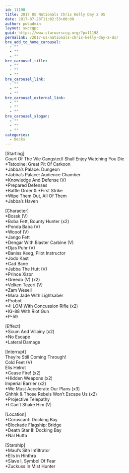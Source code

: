 ```yaml
---
id: 11198
title: 2017 US Nationals Chris Kelly Day 2 DS
date: 2017-07-28T11:02:53+00:00
author: pwsadmin
layout: swccgpc
guid: https://www.starwarsccg.org/?p=11198
permalink: /2017-us-nationals-chris-kelly-day-2-ds/
bre_add_to_home_carousel:
  - ""
  - ""
  - ""
bre_carousel_title:
  - ""
  - ""
  - ""
bre_carousel_link:
  - ""
  - ""
  - ""
bre_carousel_external_link:
  - ""
  - ""
  - ""
bre_carousel_slogan:
  - ""
  - ""
  - ""
categories:
  - Decks
---
```

[Starting]  
Court Of The Vile Gangster/I Shall Enjoy Watching You Die  
*Tatooine: Great Pit Of Carkoon  
*Jabba&#8217;s Palace: Dungeon  
*Jabba&#8217;s Palace: Audience Chamber  
*Knowledge And Defense (V)  
*Prepared Defenses  
\*Battle Order & \*First Strike  
*Wipe Them Out, All Of Them  
*Jabba&#8217;s Haven

[Character]  
*Bossk (V)  
*Boba Fett, Bounty Hunter (x2)  
*Ponda Baba (V)  
*Wooof (V)  
*Jango Fett  
*Dengar With Blaster Carbine (V)  
*Djas Puhr (V)  
*Baniss Keeg, Pilot Instructor  
*Jodo Kast  
*Cad Bane  
*Jabba The Hutt (V)  
*Prince Xizor  
*Greedo (V) (x2)  
*Velken Tezeri (V)  
*Zam Wesell  
*Mara Jade With Lightsaber  
*Probot  
*4-LOM With Concussion Rifle (x2)  
*IG-88 With Riot Gun  
*P-59

[Effect]  
*Scum And Villainy (x2)  
*No Escape  
*Lateral Damage

[Interrupt]  
They&#8217;re Still Coming Through!  
Cold Feet (V)  
Elis Helrot  
*Cease Fire! (x2)  
*Hidden Weapons (x2)  
Imperial Barrier (x2)  
*We Must Accelerate Our Plans (x3)  
Ghhhk & Those Rebels Won&#8217;t Escape Us (x2)  
*Projective Telepathy  
*I Can&#8217;t Shake Him (V)

[Location]  
*Coruscant: Docking Bay  
*Blockade Flagship: Bridge  
*Death Star II: Docking Bay  
*Nal Hutta

[Starship]  
*Maul&#8217;s Sith Infiltrator  
*Elis in Hinthra  
*Slave I, Symbol Of Fear  
*Zuckuss In Mist Hunter